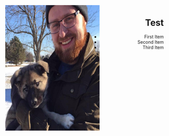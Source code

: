 <img align="left" width="300" height="400" src= "/docs/assets/Eowyn.jpg">
<h1 style="text-align: right;">Test</h1>
<ul style = "text-align: right; list-style-type:square">

<li>First Item</li>

<li>Second Item</li>

<li>Third Item</li>

</ul>    
